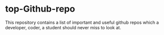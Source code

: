 # top-Github-repo
This repository contains a list of important and useful github repos which a developer, coder, a student should never miss to look at. 

